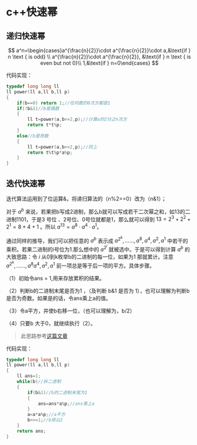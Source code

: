 <head>
    <script src="https://cdn.mathjax.org/mathjax/latest/MathJax.js?config=TeX-AMS-MML_HTMLorMML" type="text/javascript"></script>
    <script type="text/x-mathjax-config">
        MathJax.Hub.Config({
            tex2jax: {
            skipTags: ['script', 'noscript', 'style', 'textarea', 'pre'],
            inlineMath: [['$','$']]
            }
        });
    </script>
</head>

# c++快速幂

## 递归快速幂

 $$
 a^n=\begin{cases}a^{\frac{n}{2}}\cdot a^{\frac{n}{2}}\cdot a,&\text{if } n \text { is odd} \\ a^{\frac{n}{2}}\cdot a^{\frac{n}{2}}, &\text{if } n \text { is even but not 0}\\ 1,&\text{if } n=0\end{cases}
 $$

代码实现：

```c++
typedef long long ll
ll power(ll a,ll b,ll p)
{
    if(b==0) return 1;//任何数的0次方都是1
    if(!b&1)//b是偶数
    {
        ll t=power(a,b>>2,p);//计算a的2分之n次方
        return t*t%p;
    }
    else//b是奇数
    {
        ll t=power(a,b>>2,p);//同上
        return t%t%p*a%p;
    }
}
```

## 迭代快速幂

迭代算法运用到了位运算&，将递归算法的（n%2==0）改为（n&1）；

对于 $a^b$ 来说，若果把b写成2进制，那么b就可以写成若干二次幂之和，如13的二进制1101，于是3 号位 、2号位、0号位就都是1，那么就可以得到 $13=2^3+2^2+2^1=8+4+1$ 。所以 $a^{13}=a^8\cdot a^4\cdot a^1$。

通过同样的推导，我们可以把任意的 $a^b$ 表示成 $a^{2^k},......,a^8,a^4,a^2,a^1$ 中若干的乘积。若果二进制的i号位为1.那么想中的 $a^{2^i}$ 就被选中。于是可以得到计算 $a^b$ 的大致思路：令 $i$ 从0到k枚举b的二进制的每一位，如果为1 那就累计。注意 $a^{2^k},......,a^8a^4,a^2,a^1$ 前一项总是等于后一项的平方。具体步骤。

（1）初始令ans = 1,用来存放累积的结果。

（2）判断b的二进制末尾是否为1 ，（及判断 b&1 是否为 1），也可以理解为判断b 是否为奇数。如果是的话，令ans乘上a的值。

（3）令a平方，并使b右移一位，（也可以理解为，b/2）

（4）只要b 大于0，就继续执行（2）。

>   此思路参考[这篇文章](https://www.cnblogs.com/wangqiqq/p/12324204.html)

代码实现：

~~~c++
typedef long long ll
ll power(ll a,ll b,ll p)
{
    ll ans=1;
    while(b)//拆二进制
    {
        if(b&1)//b的二进制末尾为1
        {
            ans=ans*a%p;//ans乘上a
        }
        a=a*a%p;//a平方
        b>>=1;//b除以2
    }
    return ans;
}
~~~

